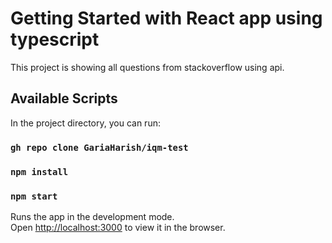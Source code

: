 # Getting Started with React app using typescript 

This project is showing all questions from stackoverflow using api.

## Available Scripts

In the project directory, you can run:

### `gh repo clone GariaHarish/iqm-test`

### `npm install`
### `npm start`

Runs the app in the development mode.\
Open [http://localhost:3000](http://localhost:3000) to view it in the browser.
